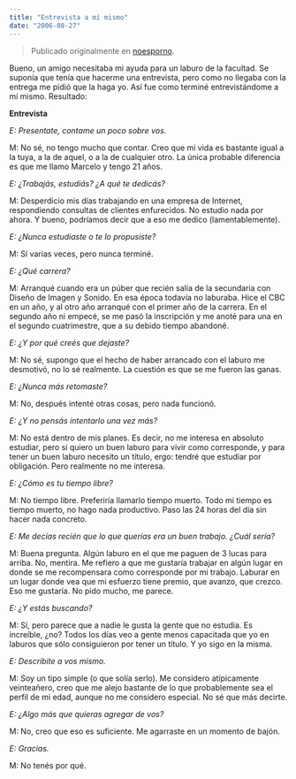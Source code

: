 ```yaml
---
title: "Entrevista a mí mismo"
date: "2006-08-27"
---
```


> Publicado originalmente en [noesporno](/noesporno).

Bueno, un amigo necesitaba mi ayuda para un laburo de la facultad. Se suponía que tenía que hacerme una entrevista, pero como no llegaba con la entrega me pidió que la haga yo. Así fue como terminé entrevistándome a mí mismo. Resultado:

**Entrevista**

_E: Presentate, contame un poco sobre vos._

M: No sé, no tengo mucho que contar. Creo que mi vida es bastante igual a la tuya, a la de aquel, o a la de cualquier otro. La única probable diferencia es que me llamo Marcelo y tengo 21 años.

_E: ¿Trabajás, estudiás? ¿A qué te dedicás?_

M: Desperdicio mis días trabajando en una empresa de Internet, respondiendo consultas de clientes enfurecidos. No estudio nada por ahora. Y bueno, podríamos decir que a eso me dedico (lamentablemente).

_E: ¿Nunca estudiaste o te lo propusiste?_

M: Sí varias veces, pero nunca terminé.

_E: ¿Qué carrera?_

M: Arranqué cuando era un púber que recién salía de la secundaria con Diseño de Imagen y Sonido. En esa época todavía no laburaba. Hice el CBC en un año, y al otro año arranqué con el primer año de la carrera. En el segundo año ni empecé, se me pasó la inscripción y me anoté para una en el segundo cuatrimestre, que a su debido tiempo abandoné.

_E: ¿Y por qué creés que dejaste?_

M: No sé, supongo que el hecho de haber arrancado con el laburo me desmotivó, no lo sé realmente. La cuestión es que se me fueron las ganas.

_E: ¿Nunca más retomaste?_

M: No, después intenté otras cosas, pero nada funcionó.

_E: ¿Y no pensás intentarlo una vez más?_

M: No está dentro de mis planes. Es decir, no me interesa en absoluto estudiar, pero si quiero un buen laburo para vivir como corresponde, y para tener un buen laburo necesito un título, ergo: tendré que estudiar por obligación. Pero realmente no me interesa.

_E: ¿Cómo es tu tiempo libre?_

M: No tiempo libre. Preferiría llamarlo tiempo muerto. Todo mi tiempo es tiempo muerto, no hago nada productivo. Paso las 24 horas del día sin hacer nada concreto.

_E: Me decías recién que lo que querías era un buen trabajo. ¿Cuál sería?_

M: Buena pregunta. Algún laburo en el que me paguen de 3 lucas para arriba. No, mentira. Me refiero a que me gustaría trabajar en algún lugar en donde se me recompensara como corresponde por mi trabajo. Laburar en un lugar donde vea que mi esfuerzo tiene premio, que avanzo, que crezco. Eso me gustaría. No pido mucho, me parece.

_E: ¿Y estás buscando?_

M: Sí, pero parece que a nadie le gusta la gente que no estudia. Es increíble, ¿no? Todos los días veo a gente menos capacitada que yo en laburos que sólo consiguieron por tener un título. Y yo sigo en la misma.

_E: Describite a vos mismo._

M: Soy un tipo simple (o que solía serlo). Me considero atípicamente veinteañero, creo que me alejo bastante de lo que probablemente sea el perfil de mi edad, aunque no me considero especial. No sé que más decirte.

_E: ¿Algo más que quieras agregar de vos?_

M: No, creo que eso es suficiente. Me agarraste en un momento de bajón.

_E: Gracias._

M: No tenés por qué.